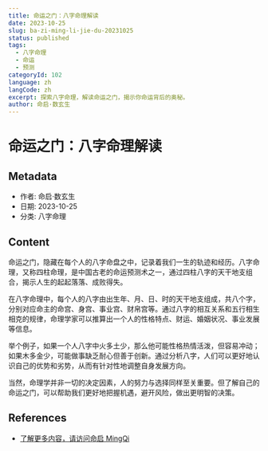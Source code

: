 ```yaml
---
title: 命运之门：八字命理解读
date: 2023-10-25
slug: ba-zi-ming-li-jie-du-20231025
status: published
tags:
  - 八字命理
  - 命运
  - 预测
categoryId: 102
language: zh
langCode: zh
excerpt: 探索八字命理，解读命运之门，揭示你命运背后的奥秘。
author: 命启·数玄生
---
```


# 命运之门：八字命理解读

## Metadata
- 作者: 命启·数玄生
- 日期: 2023-10-25
- 分类: 八字命理

## Content
命运之门，隐藏在每个人的八字命盘之中，记录着我们一生的轨迹和经历。八字命理，又称四柱命理，是中国古老的命运预测术之一，通过四柱八字的天干地支组合，揭示人生的起起落落、成败得失。

在八字命理中，每个人的八字由出生年、月、日、时的天干地支组成，共八个字，分别对应命主的命宫、身宫、事业宫、财帛宫等。通过八字的相互关系和五行相生相克的规律，命理学家可以推算出一个人的性格特点、财运、婚姻状况、事业发展等信息。

举个例子，如果一个人八字中火多土少，那么他可能性格热情活泼，但容易冲动；如果木多金少，可能做事缺乏耐心但善于创新。通过分析八字，人们可以更好地认识自己的优势和劣势，从而有针对性地调整自身发展方向。

当然，命理学并非一切的决定因素，人的努力与选择同样至关重要。但了解自己的命运之门，可以帮助我们更好地把握机遇，避开风险，做出更明智的决策。

## References
- [了解更多内容，请访问命启 MingQi](https://www.mingqi.me)